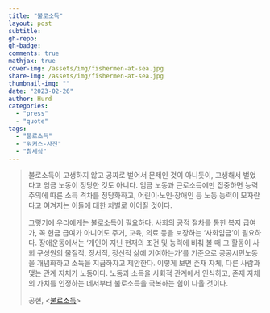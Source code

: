 ```yaml
---
title: "불로소득"
layout: post
subtitle:
gh-repo:
gh-badge:
comments: true
mathjax: true
cover-img: /assets/img/fishermen-at-sea.jpg
share-img: /assets/img/fishermen-at-sea.jpg 
thumbnail-img: ""
date: "2023-02-26"
author: Hurd
categories: 
  - "press"
  - "quote"
tags: 
  - "불로소득"
  - "워커스-사전"
  - "참세상"
---
```


> 불로소득이 고생하지 않고 공짜로 벌어서 문제인 것이 아니듯이, 고생해서 벌었다고 임금 노동이 정당한 것도 아니다. 임금 노동과 근로소득에만 집중하면 능력주의에 따른 소득 격차를 정당화하고, 어린이·노인·장애인 등 노동 능력이 모자란다고 여겨지는 이들에 대한 차별로 이어질 것이다.
> 
> 그렇기에 우리에게는 불로소득이 필요하다. 사회의 공적 절차를 통한 복지 급여가, 꼭 현금 급여가 아니어도 주거, 교육, 의료 등을 보장하는 ‘사회임금’이 필요하다. 장애운동에서는 ‘개인이 지닌 현재의 조건 및 능력에 비춰 볼 때 그 활동이 사회 구성원의 물질적, 정서적, 정신적 삶에 기여하는가’를 기준으로 공공시민노동을 개념화하고 소득을 지급하자고 제안한다. 이렇게 보면 존재 자체, 다른 사람과 맺는 관계 자체가 노동이다. 노동과 소득을 사회적 관계에서 인식하고, 존재 자체의 가치를 인정하는 데서부터 불로소득을 극복하는 힘이 나올 것이다.
> 
> 공현, \<[불로소득](http://www.newscham.net/news/view.php?board=news&nid=107056&page=1)\>
